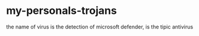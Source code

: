 # my-personals-trojans
the name of virus is the detection of microsoft defender, is the tipic antivirus
